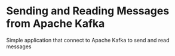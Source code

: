 # Sending and Reading Messages from Apache Kafka
Simple application that connect to Apache Kafka to send and read messages
